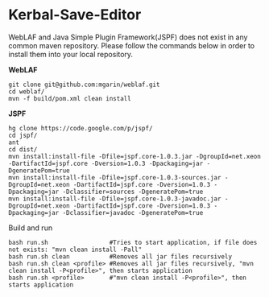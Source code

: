 Kerbal-Save-Editor
==================
WebLAF and Java Simple Plugin Framework(JSPF) does not exist in any common maven repository. 
Please follow the commands below in order to install them into your local repository.

**WebLAF**
```
git clone git@github.com:mgarin/weblaf.git
cd weblaf/
mvn -f build/pom.xml clean install
```

**JSPF**
```
hg clone https://code.google.com/p/jspf/
cd jspf/
ant
cd dist/
mvn install:install-file -Dfile=jspf.core-1.0.3.jar -DgroupId=net.xeon -DartifactId=jspf.core -Dversion=1.0.3 -Dpackaging=jar -DgeneratePom=true
mvn install:install-file -Dfile=jspf.core-1.0.3-sources.jar -DgroupId=net.xeon -DartifactId=jspf.core -Dversion=1.0.3 -Dpackaging=jar -Dclassifier=sources -DgeneratePom=true
mvn install:install-file -Dfile=jspf.core-1.0.3-javadoc.jar -DgroupId=net.xeon -DartifactId=jspf.core -Dversion=1.0.3 -Dpackaging=jar -Dclassifier=javadoc -DgeneratePom=true
```

Build and run
```
bash run.sh                 #Tries to start application, if file does not exists: "mvn clean install -Pall"
bash run.sh clean           #Removes all jar files recursively
bash run.sh clean <profile> #Removes all jar files recursively, "mvn clean install -P<profile>", then starts application
bash run.sh <profile>       #"mvn clean install -P<profile>", then starts application
```
